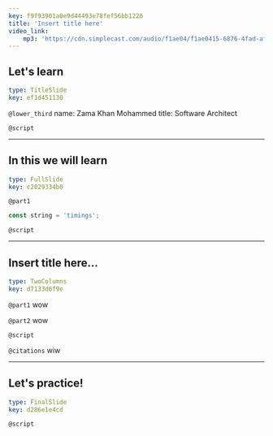```yaml
---
key: f9f93901a0e9d44493e78fef56bb1226
title: 'Insert title here'
video_link:
    mp3: 'https://cdn.simplecast.com/audio/f1ae04/f1ae0415-6876-4fad-aff9-96d8c26f3dbb/d1033b76-3035-4990-b7ae-0fc0c124bc50/20190531_ali_spittel_tc.mp3'
---
```


## Let's learn

```yaml
type: TitleSlide
key: ef1d451130
```

`@lower_third`
name: Zama Khan Mohammed
title: Software Architect

`@script`


---

## In this we will learn

```yaml
type: FullSlide
key: c2029334b0
```

`@part1`
```js
const string = 'timings';

```

`@script`


---

## Insert title here...

```yaml
type: TwoColumns
key: d7133d6f9e
```

`@part1`
wow

`@part2`
wow

`@script`


`@citations`
wiw

---

## Let's practice!

```yaml
type: FinalSlide
key: d286e1e4cd
```

`@script`
